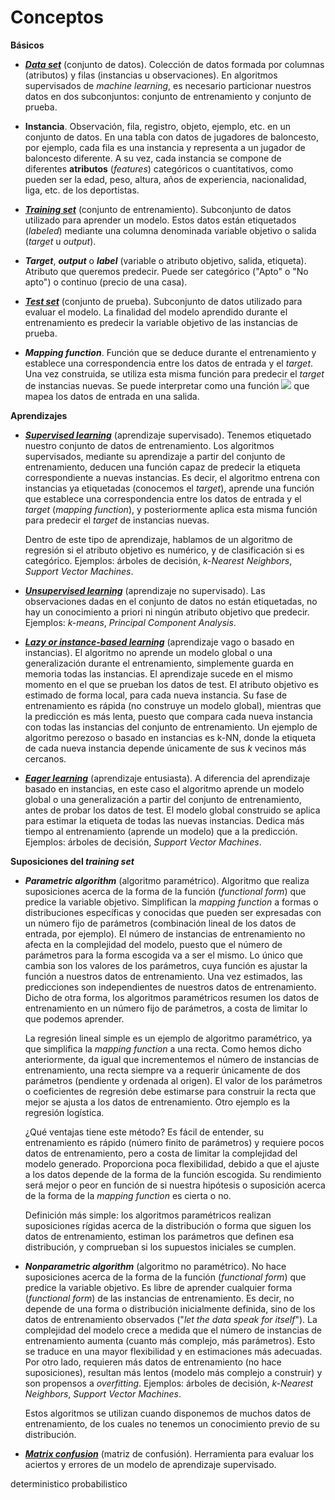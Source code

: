 # **Conceptos**

**Básicos**

- [**_Data set_**](https://en.wikipedia.org/wiki/Data_set) (conjunto de datos). Colección de datos formada por columnas (atributos) y filas (instancias u observaciones). En algoritmos supervisados de _machine learning_, es necesario particionar nuestros datos en dos subconjuntos: conjunto de entrenamiento y conjunto de prueba.

- **Instancia**. Observación, fila, registro, objeto, ejemplo, etc. en un conjunto de datos. En una tabla con datos de jugadores de baloncesto, por ejemplo, cada fila es una instancia y representa a un jugador de baloncesto diferente. A su vez, cada instancia se compone de diferentes **atributos** (_features_) categóricos o cuantitativos, como pueden ser la edad, peso, altura, años de experiencia, nacionalidad, liga, etc. de los deportistas.

- [**_Training set_**](https://en.wikipedia.org/wiki/Training,_validation,_and_test_sets) (conjunto de entrenamiento). Subconjunto de datos utilizado para aprender un modelo. Estos datos están etiquetados (_labeled_) mediante una columna denominada variable objetivo o salida (_target_ u _output_). 

- **_Target_**, **_output_** o **_label_** (variable o atributo objetivo, salida, etiqueta). Atributo que queremos predecir. Puede ser categórico ("Apto" o "No apto") o continuo (precio de una casa).

- [**_Test set_**](https://en.wikipedia.org/wiki/Training,_validation,_and_test_sets) (conjunto de prueba). Subconjunto de datos utilizado para evaluar el modelo. La finalidad del modelo aprendido durante el entrenamiento es predecir la variable objetivo de las instancias de prueba. 

- **_Mapping function_**. Función que se deduce durante el entrenamiento y establece una correspondencia entre los datos de entrada y el _target_. Una vez construida, se utiliza esta misma función para predecir el _target_ de instancias nuevas. Se puede interpretar como una función <img src="https://render.githubusercontent.com/render/math?math=Y=f(x)"> que mapea los datos de entrada en una salida.

**Aprendizajes**

- [**_Supervised learning_**](https://en.wikipedia.org/wiki/Supervised_learning) (aprendizaje supervisado). Tenemos etiquetado nuestro conjunto de datos de entrenamiento. Los algoritmos supervisados, mediante su aprendizaje a partir del conjunto de entrenamiento, deducen una función capaz de predecir la etiqueta correspondiente a nuevas instancias. Es decir, el algoritmo entrena con instancias ya etiquetadas (conocemos el _target_), aprende una función que establece una correspondencia entre los datos de entrada y el _target_ (_mapping function_), y posteriormente aplica esta misma función para predecir el _target_ de instancias nuevas. 

  Dentro de este tipo de aprendizaje, hablamos de un algoritmo de regresión si el atributo objetivo es numérico, y de clasificación si es categórico. Ejemplos: árboles de         decisión, _k-Nearest Neighbors_, _Support Vector Machines_. 
  
- [**_Unsupervised learning_**](https://en.wikipedia.org/wiki/Unsupervised_learning) (aprendizaje no supervisado). Las observaciones dadas en el conjunto de datos no están etiquetadas, no hay un conocimiento a priori ni ningún atributo objetivo que predecir. Ejemplos: _k-means_, _Principal Component Analysis_.

- [**_Lazy or instance-based learning_**](https://en.wikipedia.org/wiki/Lazy_learning) (aprendizaje vago o basado en instancias). El algoritmo no aprende un modelo global o una generalización durante el entrenamiento, simplemente guarda en memoria todas las instancias. El aprendizaje sucede en el mismo momento en el que se prueban los datos de test. El atributo objetivo es estimado de forma local, para cada nueva instancia. Su fase de entrenamiento es rápida (no construye un modelo global), mientras que la predicción es más lenta, puesto que compara cada nueva instancia con todas las instancias del conjunto de entrenamiento. Un ejemplo de algoritmo perezoso o basado en instancias es k-NN, donde la etiqueta de cada nueva instancia depende únicamente de sus _k_ vecinos más cercanos. 

- [**_Eager learning_**](https://en.wikipedia.org/wiki/Eager_learning) (aprendizaje entusiasta). A diferencia del aprendizaje basado en instancias, en este caso el algoritmo aprende un modelo global o una generalización a partir del conjunto de entrenamiento, antes de probar los datos de test. El modelo global construido se aplica para estimar la etiqueta de todas las nuevas instancias. Dedica más tiempo al entrenamiento (aprende un modelo) que a la predicción. Ejemplos: árboles de decisión, _Support Vector Machines_.

**Suposiciones del _training set_**

- **_Parametric algorithm_** (algoritmo paramétrico). Algoritmo que realiza suposiciones acerca de la forma de la función (_functional form_) que predice la variable objetivo. Simplifican la _mapping function_ a formas o distribuciones específicas y conocidas que pueden ser expresadas con un número fijo de parámetros (combinación lineal de los datos de entrada, por ejemplo). El número de instancias de entrenamiento no afecta en la complejidad del modelo, puesto que el número de parámetros para la forma escogida va a ser el mismo. Lo único que cambia son los valores de los parámetros, cuya función es ajustar la función a nuestros datos de entrenamiento. Una vez estimados, las predicciones son independientes de nuestros datos de entrenamiento. Dicho de otra forma, los algoritmos paramétricos resumen los datos de entrenamiento en un número fijo de parámetros, a costa de limitar lo que podemos aprender. 

  La regresión lineal simple es un ejemplo de algoritmo paramétrico, ya que simplifica la _mapping function_ a una recta. Como hemos dicho anteriormente, da igual que              incrementemos el número de instancias de entrenamiento, una recta siempre va a requerir únicamente de dos parámetros (pendiente y ordenada al origen). El valor de los             parámetros o coeficientes de regresión debe estimarse para construir la recta que mejor se ajusta a los datos de entrenamiento. Otro ejemplo es la regresión logística.
  
  ¿Qué ventajas tiene este método? Es fácil de entender, su entrenamiento es rápido (número finito de parámetros) y requiere pocos datos de entrenamiento, pero a costa de          limitar la complejidad del modelo generado.  Proporciona poca flexibilidad,  debido a que el ajuste a los datos depende de la forma de la función escogida. Su rendimiento      será mejor o peor en función de si nuestra hipótesis o suposición acerca de la forma de la _mapping function_ es cierta o no. 
  
  Definición más simple: los algoritmos paramétricos realizan suposiciones rígidas acerca de la distribución o forma que siguen los datos de entrenamiento,  estiman los            parámetros  que  definen esa distribución, y comprueban si los supuestos iniciales se cumplen.
  
- **_Nonparametric algorithm_** (algoritmo no paramétrico). No hace suposiciones acerca de la forma de la función (_functional form_) que predice la variable objetivo. Es libre de aprender cualquier forma (_functional form_) de las instancias de entrenamiento. Es decir, no depende de una forma o distribución inicialmente definida, sino de los datos de entrenamiento observados ("_let the data speak for itself_"). La complejidad del modelo crece a medida que el número de instancias de entrenamiento aumenta (cuanto más complejo, más parámetros). Esto se traduce en una mayor flexibilidad y en estimaciones más adecuadas. Por otro lado, requieren más datos de entrenamiento (no hace suposiciones), resultan más lentos (modelo más complejo a construir) y son propensos a _overfitting_. Ejemplos:  árboles de decisión, _k-Nearest Neighbors_, _Support Vector Machines_.

  Estos algoritmos se utilizan cuando disponemos de muchos datos de entrenamiento, de los cuales no tenemos un conocimiento previo de su distribución. 


- [**_Matrix confusion_**](https://en.wikipedia.org/wiki/Confusion_matrix) (matriz de confusión). Herramienta para evaluar los aciertos y errores de un modelo de aprendizaje supervisado.

deterministico probabilistico
